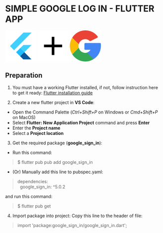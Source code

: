# SIMPLE GOOGLE LOG IN - FLUTTER APP
<p float="left">
<img src="./asset/flutter.png" width="100" alt="Flutter icon" title="Flutter">
<img src="./asset/add.png" width="100" alt="Flutter icon" title=" and ">
<img src="./asset/gg.png" width="100" alt="Flutter icon" title=" Google ">
 </p>

## Preparation
1. You must have a working Flutter installed, if not, follow instruction here to get it ready: [Flutter installation guide](https://flutter.dev/docs/get-started/install)

2. Create a new flutter project in **VS Code**:
* Open the Command Palette (*Ctrl+Shift+P* on Windows or *Cmd+Shift+P* on MacOS)
* Select **Flutter: New Application Project** command and press **Enter**
* Enter the **Project name**
* Select a **Project location**

3. Get the required package (**google_sign_in**):
* Run this command:
> $ flutter pub pub add google_sign_in

* (Or) Manually add this line to pubspec.yaml:
> dependencies:<br>
> &nbsp;&nbsp;google_sign_in: ^5.0.2

and run this command:

> $ flutter pub get

4. Import package into project:
Copy this line to the header of file:

> import 'package:google_sign_in/google_sign_in.dart';
